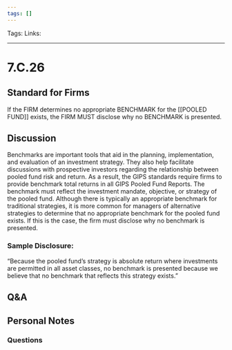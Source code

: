 ```yaml
---
tags: []
---
```

Tags:
Links: 
___
# 7.C.26
## Standard for Firms
If the FIRM determines no appropriate BENCHMARK for the [[POOLED FUND]] exists, the FIRM MUST disclose why no BENCHMARK is presented.
## Discussion
Benchmarks are important tools that aid in the planning, implementation, and evaluation of an investment strategy. They also help facilitate discussions with prospective investors regarding the relationship between pooled fund risk and return. As a result, the GIPS standards require firms to provide benchmark total returns in all GIPS Pooled Fund Reports. The benchmark must reflect the investment mandate, objective, or strategy of the pooled fund. Although there is typically an appropriate benchmark for traditional strategies, it is more common for managers of alternative strategies to determine that no appropriate benchmark for the pooled fund exists. If this is the case, the firm must disclose why no benchmark is presented.
### Sample Disclosure:
“Because the pooled fund’s strategy is absolute return where investments are permitted in all asset classes, no benchmark is presented because we believe that no benchmark that reflects this strategy exists.”
## Q&A

## Personal Notes

### Questions